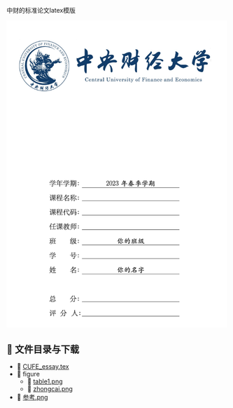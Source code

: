 中财的标准论文latex模版

![参考](参考.png)
## 📄 文件目录与下载

- 📄 [CUFE_essay.tex](CUFE_essay.tex)
- 📁 figure
  - 📄 [table1.png](figure/table1.png)
  - 📄 [zhongcai.png](figure/zhongcai.png)
- 📄 [参考.png](%E5%8F%82%E8%80%83.png)
